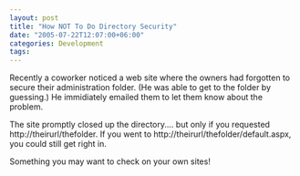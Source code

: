 ```yaml
---
layout: post
title: "How NOT To Do Directory Security"
date: "2005-07-22T12:07:00+06:00"
categories: Development 
tags: 
---
```


Recently a coworker noticed a web site where the owners had forgotten to secure their administration folder. (He was able to get to the folder by guessing.) He immidiately emailed them to let them know about the problem.

The site promptly closed up the directory.... but only if you requested http://theirurl/thefolder. If you went to http://theirurl/thefolder/default.aspx, you could still get right in.

Something you may want to check on your own sites!